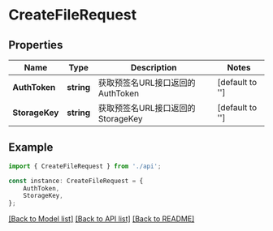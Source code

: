 # CreateFileRequest


## Properties

Name | Type | Description | Notes
------------ | ------------- | ------------- | -------------
**AuthToken** | **string** | 获取预签名URL接口返回的 AuthToken | [default to '']
**StorageKey** | **string** | 获取预签名URL接口返回的 StorageKey | [default to '']

## Example

```typescript
import { CreateFileRequest } from './api';

const instance: CreateFileRequest = {
    AuthToken,
    StorageKey,
};
```

[[Back to Model list]](../README.md#documentation-for-models) [[Back to API list]](../README.md#documentation-for-api-endpoints) [[Back to README]](../README.md)
